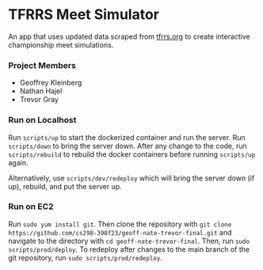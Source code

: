 # TFRRS Meet Simulator
An app that uses updated data scraped from [tfrrs.org](https://www.tfrrs.org/) to create interactive championship meet simulations.

### Project Members
- Geoffrey Kleinberg
- Nathan Hajel
- Trevor Gray

### Run on Localhost

Run `scripts/up` to start the dockerized container and run the server. Run `scripts/down` to bring the server down. After any change to the code, run `scripts/rebuild` to rebuild the docker containers before running `scripts/up` again.

Alternatively, use `scripts/dev/redeploy` which will bring the server down (if up), rebuild, and put the server up.

### Run on EC2

Run `sudo yum install git`. Then clone the repository with `git clone https://github.com/cs298-398f23/geoff-nate-trevor-final.git` and navigate to the directory with `cd geoff-nate-trevor-final`. Then, run `sudo scripts/prod/deploy`. To redeploy after changes to the main branch of the git repository, run `sudo scripts/prod/redeploy`.
